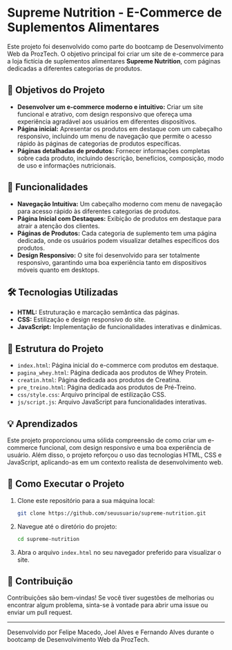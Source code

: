 # Supreme Nutrition - E-Commerce de Suplementos Alimentares

Este projeto foi desenvolvido como parte do bootcamp de Desenvolvimento Web da ProzTech. O objetivo principal foi criar um site de e-commerce para a loja fictícia de suplementos alimentares **Supreme Nutrition**, com páginas dedicadas a diferentes categorias de produtos.

## 🎯 Objetivos do Projeto

- **Desenvolver um e-commerce moderno e intuitivo:** Criar um site funcional e atrativo, com design responsivo que ofereça uma experiência agradável aos usuários em diferentes dispositivos.
- **Página inicial:** Apresentar os produtos em destaque com um cabeçalho responsivo, incluindo um menu de navegação que permite o acesso rápido às páginas de categorias de produtos específicas.
- **Páginas detalhadas de produtos:** Fornecer informações completas sobre cada produto, incluindo descrição, benefícios, composição, modo de uso e informações nutricionais.

## 🚀 Funcionalidades

- **Navegação Intuitiva:** Um cabeçalho moderno com menu de navegação para acesso rápido às diferentes categorias de produtos.
- **Página Inicial com Destaques:** Exibição de produtos em destaque para atrair a atenção dos clientes.
- **Páginas de Produtos:** Cada categoria de suplemento tem uma página dedicada, onde os usuários podem visualizar detalhes específicos dos produtos.
- **Design Responsivo:** O site foi desenvolvido para ser totalmente responsivo, garantindo uma boa experiência tanto em dispositivos móveis quanto em desktops.

## 🛠️ Tecnologias Utilizadas

- **HTML:** Estruturação e marcação semântica das páginas.
- **CSS:** Estilização e design responsivo do site.
- **JavaScript:** Implementação de funcionalidades interativas e dinâmicas.

## 📂 Estrutura do Projeto

- `index.html`: Página inicial do e-commerce com produtos em destaque.
- `pagina_whey.html`: Página dedicada aos produtos de Whey Protein.
- `creatin.html`: Página dedicada aos produtos de Creatina.
- `pre_treino.html`: Página dedicada aos produtos de Pré-Treino.
- `css/style.css`: Arquivo principal de estilização CSS.
- `js/script.js`: Arquivo JavaScript para funcionalidades interativas.

## 💡 Aprendizados

Este projeto proporcionou uma sólida compreensão de como criar um e-commerce funcional, com design responsivo e uma boa experiência de usuário. Além disso, o projeto reforçou o uso das tecnologias HTML, CSS e JavaScript, aplicando-as em um contexto realista de desenvolvimento web.

## 🔗 Como Executar o Projeto

1. Clone este repositório para a sua máquina local:
    ```bash
    git clone https://github.com/seuusuario/supreme-nutrition.git
    ```
2. Navegue até o diretório do projeto:
    ```bash
    cd supreme-nutrition
    ```
3. Abra o arquivo `index.html` no seu navegador preferido para visualizar o site.

## 🤝 Contribuição

Contribuições são bem-vindas! Se você tiver sugestões de melhorias ou encontrar algum problema, sinta-se à vontade para abrir uma issue ou enviar um pull request.

---

Desenvolvido por Felipe Macedo, Joel Alves e Fernando Alves durante o bootcamp de Desenvolvimento Web da ProzTech.
